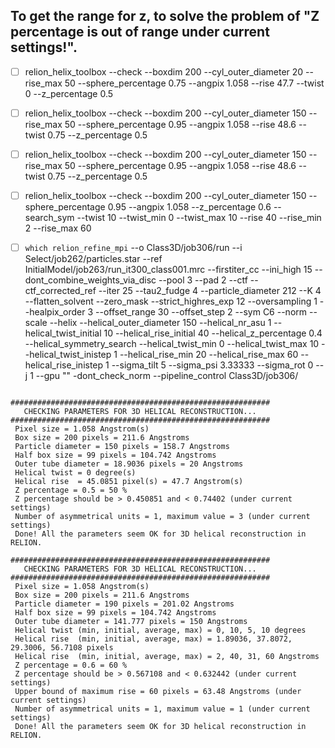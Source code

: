 ## To get the range for z, to solve the problem of "Z percentage is out of range under current settings!".

- [ ] relion_helix_toolbox --check --boxdim 200 --cyl_outer_diameter 20 --rise_max 50 --sphere_percentage 0.75 --angpix 1.058 --rise 47.7 --twist 0 --z_percentage 0.5

- [ ] relion_helix_toolbox --check --boxdim 200 --cyl_outer_diameter 150 --rise_max 50 --sphere_percentage 0.95 --angpix 1.058 --rise 48.6 --twist 0.75 --z_percentage 0.5

- [ ] relion_helix_toolbox --check --boxdim 200 --cyl_outer_diameter 150 --rise_max 50 --sphere_percentage 0.95 --angpix 1.058 --rise 48.6 --twist 0.75 --z_percentage 0.5

- [ ] relion_helix_toolbox --check --boxdim 200 --cyl_outer_diameter 150 --sphere_percentage 0.95 --angpix 1.058 --z_percentage 0.6 --search_sym --twist 10 --twist_min 0 --twist_max 10 --rise 40 --rise_min 2 --rise_max 60

- [ ] `which relion_refine_mpi` --o Class3D/job306/run --i Select/job262/particles.star --ref InitialModel/job263/run_it300_class001.mrc --firstiter_cc --ini_high 15 --dont_combine_weights_via_disc --pool 3 --pad 2  --ctf --ctf_corrected_ref --iter 25 --tau2_fudge 4 --particle_diameter 212 --K 4 --flatten_solvent --zero_mask --strict_highres_exp 12 --oversampling 1 --healpix_order 3 --offset_range 30 --offset_step 2 --sym C6 --norm --scale  --helix --helical_outer_diameter 150 --helical_nr_asu 1 --helical_twist_initial 10 --helical_rise_initial 40 --helical_z_percentage 0.4 --helical_symmetry_search --helical_twist_min 0 --helical_twist_max 10 --helical_twist_inistep 1 --helical_rise_min 20 --helical_rise_max 60 --helical_rise_inistep 1 --sigma_tilt 5 --sigma_psi 3.33333 --sigma_rot 0 --j 1 --gpu "" -dont_check_norm --pipeline_control Class3D/job306/

```

##########################################################
   CHECKING PARAMETERS FOR 3D HELICAL RECONSTRUCTION...
##########################################################
 Pixel size = 1.058 Angstrom(s)
 Box size = 200 pixels = 211.6 Angstroms
 Particle diameter = 150 pixels = 158.7 Angstroms
 Half box size = 99 pixels = 104.742 Angstroms
 Outer tube diameter = 18.9036 pixels = 20 Angstroms
 Helical twist = 0 degree(s)
 Helical rise  = 45.0851 pixel(s) = 47.7 Angstrom(s)
 Z percentage = 0.5 = 50 %
 Z percentage should be > 0.450851 and < 0.74402 (under current settings)
 Number of asymmetrical units = 1, maximum value = 3 (under current settings)
 Done! All the parameters seem OK for 3D helical reconstruction in RELION.

```

```
##########################################################
   CHECKING PARAMETERS FOR 3D HELICAL RECONSTRUCTION...
##########################################################
 Pixel size = 1.058 Angstrom(s)
 Box size = 200 pixels = 211.6 Angstroms
 Particle diameter = 190 pixels = 201.02 Angstroms
 Half box size = 99 pixels = 104.742 Angstroms
 Outer tube diameter = 141.777 pixels = 150 Angstroms
 Helical twist (min, initial, average, max) = 0, 10, 5, 10 degrees
 Helical rise  (min, initial, average, max) = 1.89036, 37.8072, 29.3006, 56.7108 pixels
 Helical rise  (min, initial, average, max) = 2, 40, 31, 60 Angstroms
 Z percentage = 0.6 = 60 %
 Z percentage should be > 0.567108 and < 0.632442 (under current settings)
 Upper bound of maximum rise = 60 pixels = 63.48 Angstroms (under current settings)
 Number of asymmetrical units = 1, maximum value = 1 (under current settings)
 Done! All the parameters seem OK for 3D helical reconstruction in RELION.
```
